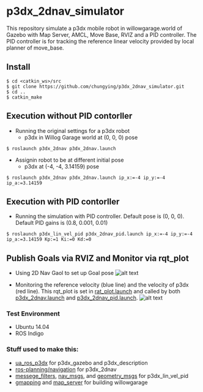 # p3dx_2dnav_simulator

This repository simulate a p3dx mobile robot in willowgarage.world of Gazebo with Map Server, AMCL, Move Base, RVIZ and a PID controller. The PID controller is for tracking the reference linear velocity provided by local planner of move_base.

## Install

```
$ cd <catkin_ws>/src
$ git clone https://github.com/chungying/p3dx_2dnav_simulator.git
$ cd ..
$ catkin_make
```

## Execution without PID contorller

 * Running the original settings for a p3dx robot 
    - p3dx in Willog Garage world at (0, 0, 0) pose
```
$ roslaunch p3dx_2dnav p3dx_2dnav.launch
```
 * Assignin robot to be at different initial pose
    - p3dx at (-4, -4, 3.14159) pose
```
$ roslaunch p3dx_2dnav p3dx_2dnav.launch ip_x:=-4 ip_y:=-4 ip_a:=3.14159
```

## Execution with PID contorller

 * Running the simulation with PID controller. Default pose is (0, 0, 0). Default PID gains is (0.8, 0.001, 0.01)
```
$ roslaunch p3dx_lin_vel_pid p3dx_2dnav_pid.launch ip_x:=-4 ip_y:=-4 ip_a:=3.14159 Kp:=1 Ki:=0 Kd:=0
```

## Publish Goals via RVIZ and Monitor via rqt_plot
 * Using 2D Nav Gaol to set up Goal pose
![alt text]( https://raw.githubusercontent.com/chungying/p3dx_2dnav_simulator/master/docs/start_and_goal.png)

 * Monitoring the reference velocity (blue line) and the velocity of p3dx (red line). This rqt_plot is set in [rat_plot.launch](p3dx_2dnav/launch/rqt_plot.launch) and called by both [p3dx_2dnav.launch](p3dx_2dnav/launch/p3dx_2dnav.launch) and [p3dx_2dnav_pid.launch](p3dx_lin_vel_pid/launch/p3dx_2dnav_pid.launch).
![alt text]( https://raw.githubusercontent.com/chungying/p3dx_2dnav_simulator/master/docs/rqt_plot_monitor.png )
### Test Environment

 * Ubuntu 14.04
 * ROS Indigo

### Stuff used to make this:

 * [ua_ros_p3dx](https://github.com/SD-Robot-Vision/PioneerModel.git) for p3dx_gazebo and p3dx_description
 * [ros-planning/navigation](http://wiki.ros.org/navigation/) for p3dx_2dnav
 * [messege_filters](http://wiki.ros.org/message_filters), [nav_msgs](http://wiki.ros.org/nav_msgs), and [geometry_msgs](http://wiki.ros.org/geometry_msgs) for p3dx_lin_vel_pid
 * [gmapping](http://wiki.ros.org/gmapping) and [map_server](http://wiki.ros.org/map_server) for building willowgarage

